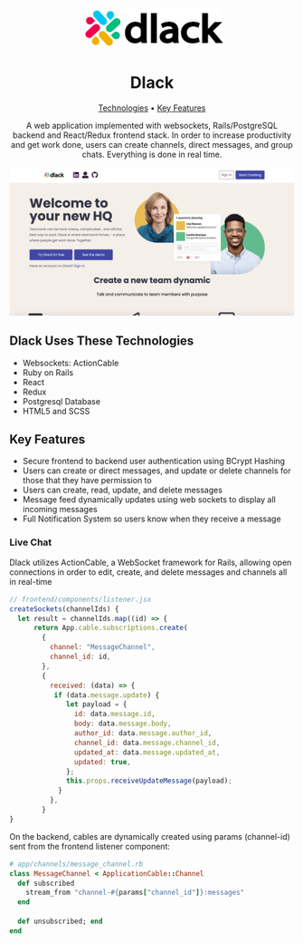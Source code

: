 <p align="center"><a target="_blank" href="https://dlack.herokuapp.com/#/"><img src="./app/assets/images/dlacklogo.png" width=250px/></a></p>

<h1 align="center">Dlack</h1>
<p align="center">
  <a href="#dlack-uses-these-technologies">Technologies</a> •
  <a href="#key-features">Key Features</a> 
</p>

<p align="center">A web application implemented with websockets, Rails/PostgreSQL backend and React/Redux frontend stack. In order to increase productivity and get work done, users can create channels, direct messages, and group chats. Everything is done in real time.</p>

<p align="center"><a target="_blank" href="https://dlack.herokuapp.com/#/"><img src="./app/assets/images/dlackhome.png"  width=650px/></a></p>

## Dlack Uses These Technologies

- Websockets: ActionCable
- Ruby on Rails
- React
- Redux
- Postgresql Database
- HTML5 and SCSS

## Key Features

- Secure frontend to backend user authentication using BCrypt Hashing
- Users can create or direct messages, and update or delete channels for those that they have permission to
- Users can create, read, update, and delete messages
- Message feed dynamically updates using web sockets to display all incoming messages
- Full Notification System so users know when they receive a message

### Live Chat

Dlack utilizes ActionCable, a WebSocket framework for Rails, allowing open connections in order to edit, create, and delete messages and channels all in real-time

```js
// frontend/components/listener.jsx
createSockets(channelIds) {
  let result = channelIds.map((id) => {
      return App.cable.subscriptions.create(
        {
          channel: "MessageChannel",
          channel_id: id,
        },
        {
          received: (data) => {
           if (data.message.update) {
              let payload = {
                id: data.message.id,
                body: data.message.body,
                author_id: data.message.author_id,
                channel_id: data.message.channel_id,
                updated_at: data.message.updated_at,
                updated: true,
              };
              this.props.receiveUpdateMessage(payload);
            }
          },
        }
}
```

On the backend, cables are dynamically created using params (channel-id) sent from the frontend listener component:

```rb
# app/channels/message_channel.rb
class MessageChannel < ApplicationCable::Channel
  def subscribed
    stream_from "channel-#{params["channel_id"]}:messages"
  end

  def unsubscribed; end
end
```
